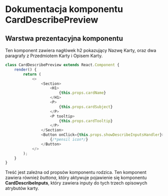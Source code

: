 # Dokumentacja komponentu CardDescribePreview

## Warstwa prezentacyjna komponentu

Ten komponent zawiera nagłówek h2 pokazujący Nazwę Karty, oraz dwa paragrafy z Przedmiotem Karty i Opisem Karty.

```js
class CardDescribePreview extends React.Component {
    render() {
        return (
            <>
                <Section>
                    <H1>
                        {this.props.cardName}
                    </H1>
                    <P>
                        {this.props.cardSubject}
                    </P>
                    <P tooltip>
                        {this.props.cardTooltip}
                    </P>
                </Section>
                <Button onClick={this.props.showDescribeInputsHandler}>
                    {/*pensil icon*/}
                </Button>
            </>
        );
    }
}
```
Treść jest zależna od propsów komponentu rodzica. Ten komponent zawiera również *buttona*, który aktywuje pojawienie
się komponentu **CardDescribeInputs**, który zawiera inputy do tych trzech opisowych atrybutów karty.